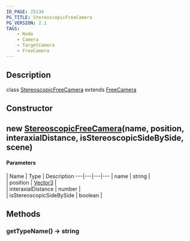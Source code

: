 ```yaml
---
ID_PAGE: 25134
PG_TITLE: StereoscopicFreeCamera
PG_VERSION: 2.1
TAGS:
    - Node
    - Camera
    - TargetCamera
    - FreeCamera
---
```

## Description

class [StereoscopicFreeCamera](/classes/2.5/StereoscopicFreeCamera) extends [FreeCamera](/classes/2.5/FreeCamera)



## Constructor

## new [StereoscopicFreeCamera](/classes/2.5/StereoscopicFreeCamera)(name, position, interaxialDistance, isStereoscopicSideBySide, scene)



#### Parameters
 | Name | Type | Description
---|---|---|---
 | name | string |     
 | position | [Vector3](/classes/2.5/Vector3) |     
 | interaxialDistance | number |     
 | isStereoscopicSideBySide | boolean |  
## Methods

### getTypeName() &rarr; string


